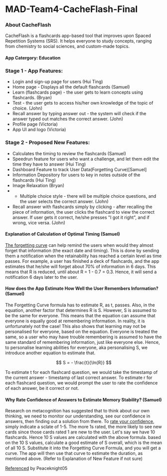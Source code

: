 # MAD-Team4-CacheFlash-Final
### About CacheFlash
CacheFlash is a flashcards app-based tool that improves upon Spaced Repetition Systems (SRS). It helps everyone to study concepts, ranging from chemistry to social sciences, and custom-made topics.

#### App Catergory: Education
### Stage 1 - App Features:
- Login and sign-up page for users (Hui Ting)
- Home page - Displays all the default flashcards (Samuel)
- Learn (flashcards page) - the user gets to learn concepts using flashcards. (Bryan)
- Test - the user gets to access his/her own knowledge of the topic of choice. (John)
- Recall answer by typing answer out - the system will check if the answer typed out matches the correct answer. (John)
- Profile page (Victoria)
- App UI and logo (Victoria)

### Stage 2 - Proposed New Features:
 - Calculates the timing to review the flashcards (Samuel)
 - Speedrun feature for users who want a challenge, and let them edit the time they have to answer (Hui Ting)
 - Dashboard Feature to track User Data(Forgetting Curve)[Samuel]
 - Information Depository for users to key in notes outside of the flashcards (Hui Ting)
 - Image Relaxation (Bryan)
 - - Multiple choice style - there will be multiple choice questions, and the user selects the correct answer. (John)
- Recall answer with flashcards simply by clicking - after recalling the piece of information, the user clicks the flashcard to view the correct answer. If user gets it correct, he/she presses "I got it right", and if wrong, vice versa. (John)
 
 #### Explanation of Calculation of Optimal Timing (Samuel)
 [The forgetting curve](https://en.wikipedia.org/wiki/Forgetting_curve) can help remind the users when would they almost forget that information (the exact date and timing). This is done by sending them a notification when the retainability has reached a certain level as time passes. For example, a user has finished a deck of flashcards, and the app estimates that he/she will forget about 70% of information in 6 days. This means that R is reduced, until about R = 1 - 0.7 = 0.3. Hence, it will send a notification 6 days later to the user.

 #### How does the App Estimate How Well the User Remembers Information? (Samuel)
 The Forgetting Curve formula has to estimate R, as t, passes. Also, in the equation, another factor that determines R is S. However, S is assumed to be the same for everyone. This means that the equation can assume that everyone is equally good at remembering information. In reality, it is unfortunately not the case! This also shows that learning may not be personalised for everyone, based on the equation. Everyone is treated the same, so a user who may have trouble remembering is assumed to have the same standard of remembering information, just like everyone else. Hence, to personalise learning abilities for everyone, aka personalising S, we introduce another equation to estimate that.
 
$$ S = - \frac{t}{\ln{R}} $$

To estimate t for each flashcard question, we would take the timestamp of the current answer - timestamp of last correct answer.
To estimate r for each flashcard question, we would prompt the user to rate the confidence of each answer, be it correct or not.

#### Why Rate Confidence of Answers to Estimate Memory Stability? (Samuel)
Research on metacognition has suggested that to think about our own thinking, we need to monitor our understanding, see our confidence in answers, then finding out a solution from there. To [rate your confidence](https://brainscape.zendesk.com/hc/en-us/articles/115002736872-How-should-I-rate-my-confidences-When-should-I-rate-a-5-), simply indicate a sclate of 1-5. The more 1s rated, the more likely to see new cards since those cards rated 1 are new to the user. Let's say we have 10 flashcards. Hence 10 S values are calculated with the above formula. based on the 10 S values, calculate a good estimate of S overall, which is the mean of all 10 S. Substitute it into the Forgetting Curve Formula, and you will get a curve. The app will then use that curve to estimate the duration, as mentioned above. (Refer to Explanation of New Feature if not sure)

[Referenced](https://github.com/peaceknight05/Pentagone) by Peaceknight05
